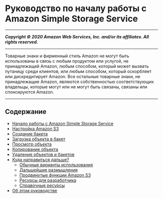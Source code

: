 # Руководство по началу работы с Amazon Simple Storage Service

-----
*****Copyright &copy; 2020 Amazon Web Services, Inc. and/or its affiliates. All rights reserved.*****

-----
Товарные знаки и фирменный стиль Amazon не могут быть использованы в
      связь с любым продуктом или услугой, не принадлежащей Amazon,
      любым способом, который может вызвать путаницу среди клиентов,
      или любым способом, который оскорбляет или дискредитирует Amazon. Все остальные
      товарные знаки, не принадлежащие Amazon, являются собственностью соответствующих
      владельцы, которые могут или не могут быть связаны, связаны или
      спонсируются Amazon.

-----
## Содержание
+ [Начало работы с Amazon Simple Storage Service](GetStartedWithS3.md)
+ [Настройка Amazon S3](SigningUpforS3.md)
+ [Создание бакета](CreatingABucket.md)
+ [Загрузка объекта в бакет](PuttingAnObjectInABucket.md)
+ [Просмотр объекта](OpeningAnObject.md)
+ [Копирование объекта](CopyingAnObject.md)
+ [Удаление объектов и бакетов](DeletingAnObjectandBucket.md)
+ [Куда направиться дальше?](ImplementingS3.md)
   + [Обычные варианты использования](S3-gsg-CommonUseScenarios.md)
   + [Дальшейшие размышления](s3-gsg-ConsiderationsGoingForward.md)
   + [Продвинутые функции Amazon S3](S3-gsg-AdvancedAmazonS3Features.md)
   + [Ресурсы для разработчика](S3-gsg-DevelopmentResources.md)
   + [Справочные ресурсы](S3-gsg-ReferenceResources.md)
+ [Об этом руководстве](AboutThisGuide.md)
